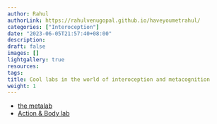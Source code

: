 ```yaml
---
author: Rahul
authorLink: https://rahulvenugopal.github.io/haveyoumetrahul/
categories: ["Interoception"]
date: "2023-06-05T21:57:40+08:00"
description: 
draft: false
images: []
lightgallery: true
resources:
tags:
title: Cool labs in the world of interoception and metacognition
weight: 1
---
```


- [the metalab](http://metacoglab.org/)
- [Action & Body lab](https://www.ucl.ac.uk/icn/node/1479/#group)